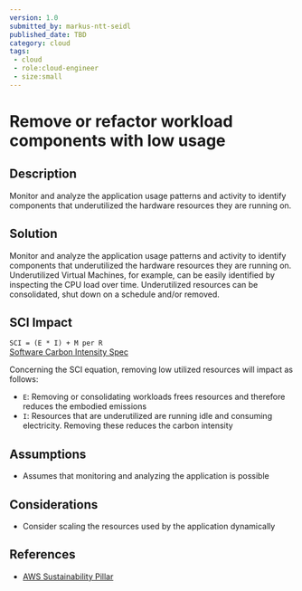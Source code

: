```yaml
---
version: 1.0
submitted_by: markus-ntt-seidl
published_date: TBD
category: cloud
tags: 
 - cloud
 - role:cloud-engineer
 - size:small
---
```


# Remove or refactor workload components with low usage

## Description

Monitor and analyze the application usage patterns and activity to identify components that underutilized the hardware resources they are running on. 

## Solution

Monitor and analyze the application usage patterns and activity to identify components that underutilized the hardware resources they are running on. 
Underutilized Virtual Machines, for example, can be easily identified by inspecting the CPU load over time. 
Underutilized resources can be consolidated, shut down on a schedule and/or removed.

## SCI Impact

`SCI = (E * I) + M per R`  
[Software Carbon Intensity Spec](https://grnsft.org/sci)

Concerning the SCI equation, removing low utilized resources  will impact as follows:

- `E`: Removing or consolidating workloads frees resources and therefore reduces the embodied emissions
- `I`: Resources that are underutilized are running idle and consuming electricity. Removing these reduces the carbon intensity

## Assumptions

- Assumes that monitoring and analyzing the application is possible

## Considerations

- Consider scaling the resources used by the application dynamically

## References

- [AWS Sustainability Pillar](https://docs.aws.amazon.com/wellarchitected/latest/sustainability-pillar/sus_sus_software_a3.html)
